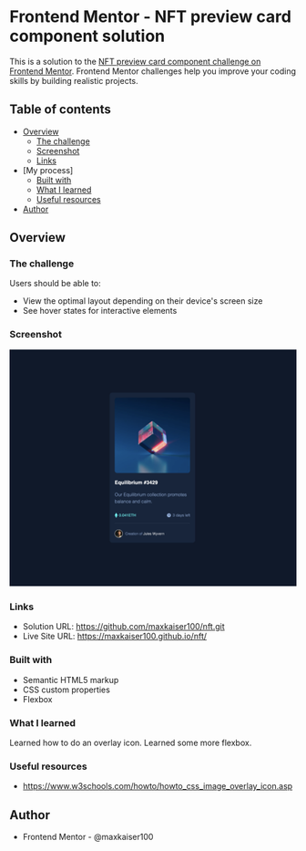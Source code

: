 # Frontend Mentor - NFT preview card component solution

This is a solution to the [NFT preview card component challenge on Frontend Mentor](https://www.frontendmentor.io/challenges/nft-preview-card-component-SbdUL_w0U). Frontend Mentor challenges help you improve your coding skills by building realistic projects. 

## Table of contents

- [Overview](#overview)
  - [The challenge](#the-challenge)
  - [Screenshot](#screenshot)
  - [Links](#links)
- [My process]
  - [Built with](#built-with)
  - [What I learned](#what-i-learned)
  - [Useful resources](#useful-resources)
- [Author](#author)



## Overview

### The challenge

Users should be able to:

- View the optimal layout depending on their device's screen size
- See hover states for interactive elements

### Screenshot

![](./images/nft-screen.png)


### Links

- Solution URL: https://github.com/maxkaiser100/nft.git
- Live Site URL: https://maxkaiser100.github.io/nft/


### Built with

- Semantic HTML5 markup
- CSS custom properties
- Flexbox


### What I learned

Learned how to do an overlay icon.
Learned some more flexbox.


### Useful resources

- https://www.w3schools.com/howto/howto_css_image_overlay_icon.asp



## Author

- Frontend Mentor - @maxkaiser100


